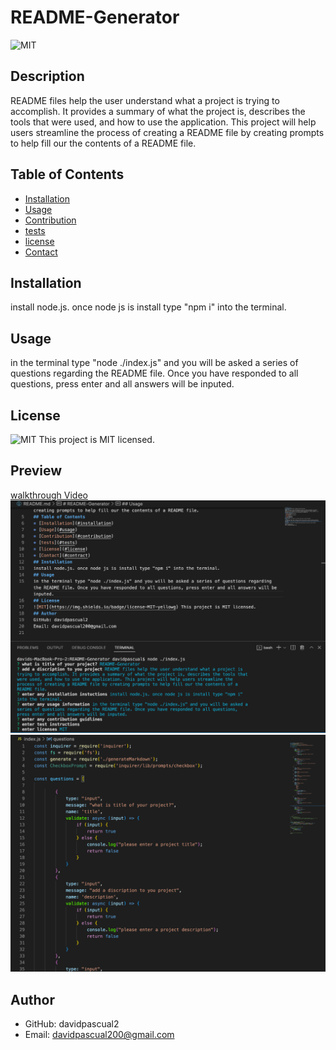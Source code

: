 # README-Generator
![MIT](https://img.shields.io/badge/license-MIT-yellowg)
## Description
README files help the user understand what a project is trying to accomplish. It provides a summary of what the project is, describes the tools that were used, and how to use the application. This project will help users streamline the process of creating a README file by creating prompts to help fill our the contents of a README file. 
## Table of Contents
* [Installation](#installation)
* [Usage](#usage)
* [Contribution](#contribution)
* [tests](#tests)
* [license](#license)
* [Contact](#contract)
## Installation
install node.js. once node js is install type "npm i" into the terminal.
## Usage
in the terminal type "node ./index.js" and you will be asked a series of questions regarding the README file. Once you have responded to all questions, press enter and all answers will be inputed. 
## License
![MIT](https://img.shields.io/badge/license-MIT-yellowg) This project is MIT licensed.
## Preview
[walkthrough Video](https://youtu.be/SPURlHr9Dzw)
![](./assets/README-Gen_SS_1.png)
![](./assets/README-Gen-SS_2.png)
## Author
- GitHub: davidpascual2
- Email: davidpascual200@gmail.com
